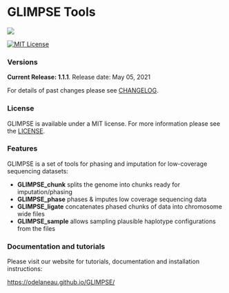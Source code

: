 # GLIMPSE Tools

[![](docs/images/branding/glimpse_logo_250x107.png)](https://odelaneau.github.io/GLIMPSE/)

[![MIT License](https://img.shields.io/badge/license-MIT-green.svg)](LICENSE)

### Versions

**Current Release: 1.1.1**. Release date: May 05, 2021

For details of past changes please see [CHANGELOG](versions/CHANGELOG.md).

### License

GLIMPSE is available under a MIT license. For more information please see the [LICENSE](LICENSE).
 
### Features
GLIMPSE is a set of tools for phasing and imputation for low-coverage sequencing datasets:

- **GLIMPSE_chunk** splits the genome into chunks ready for imputation/phasing
- **GLIMPSE_phase** phases & imputes low coverage sequencing data
- **GLIMPSE_ligate** concatenates phased chunks of data into chromosome wide files
- **GLIMPSE_sample** allows sampling plausible haplotype configurations from the files

### Documentation and tutorials

Please visit our website for tutorials, documentation and installation instructions:

https://odelaneau.github.io/GLIMPSE/
